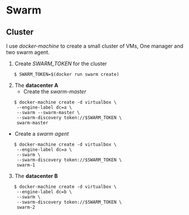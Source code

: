 # Swarm

## Cluster

I use _docker-machine_ to create a small cluster of VMs, One manager and two swarm agent.

1. Create _SWARM_TOKEN_ for the cluster
```
   $ SWARM_TOKEN=$(docker run swarm create)
```

2. The **datacenter A**
   * Create the _swarm-master_
```
   $ docker-machine create -d virtualbox \
    --engine-label dc=a \
    --swarm --swarm-master \
    --swarm-discovery token://$SWARM_TOKEN \
    swarm-master
```

   * Create a _swarm agent_
```
   $ docker-machine create -d virtualbox \
    --engine-label dc=a \
    --swarm \
    --swarm-discovery token://$SWARM_TOKEN \
    swarm-1
```

3. The **datacenter B**
```
   $ docker-machine create -d virtualbox \
    --engine-label dc=b \
    --swarm \
    --swarm-discovery token://$SWARM_TOKEN \
    swarm-2
```
